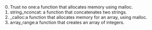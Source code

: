 0. Trust no one:a function that allocates memory using malloc.
1. string_nconcat: a function that concatenates two strings.
2. _calloc:a function that allocates memory for an array, using malloc.
3. array_range:a function that creates an array of integers.